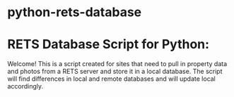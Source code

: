 # python-rets-database
<h1>RETS Database Script for Python:</h1>
<p>Welcome! This is a script created for sites that need to pull in property data and photos from a RETS server and store it in a local database. The script will find differences in local and remote databases and will update local accordingly.</p>
